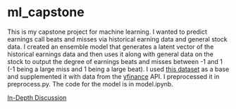 # ml_capstone
This is my capstone project for machine learning. I wanted to predict earnings call beats and misses via historical earning data and general stock data. I created an ensemble model that generates a latent vector of the historical earnings data and then uses it along with general data on the stock to output the degree of earnings beats and misses between -1 and 1 (-1 being a large miss and 1 being a large beat). I used [this dataset](https://www.kaggle.com/datasets/tsaustin/us-historical-stock-prices-with-earnings-data) as a base and supplemented it with data from the [yfinance](https://pypi.org/project/yfinance/) API. I preprocessed it in preprocess.py. The code for the model is in model.ipynb.

[In-Depth Discussion](Capstone%20Paper.pdf)

